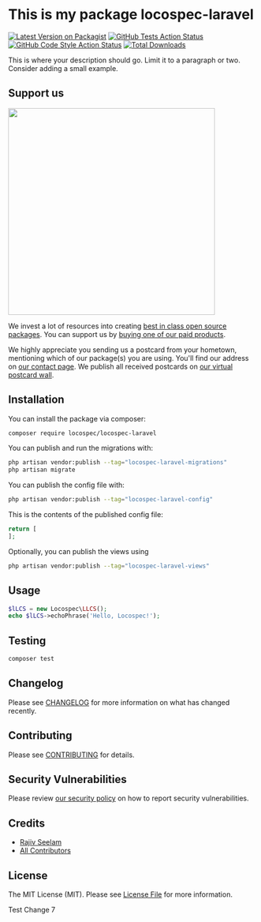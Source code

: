 # This is my package locospec-laravel

[![Latest Version on Packagist](https://img.shields.io/packagist/v/locospec/locospec-laravel.svg?style=flat-square)](https://packagist.org/packages/locospec/locospec-laravel)
[![GitHub Tests Action Status](https://img.shields.io/github/actions/workflow/status/locospec/locospec-laravel/run-tests.yml?branch=main&label=tests&style=flat-square)](https://github.com/locospec/locospec-laravel/actions?query=workflow%3Arun-tests+branch%3Amain)
[![GitHub Code Style Action Status](https://img.shields.io/github/actions/workflow/status/locospec/locospec-laravel/fix-php-code-style-issues.yml?branch=main&label=code%20style&style=flat-square)](https://github.com/locospec/locospec-laravel/actions?query=workflow%3A"Fix+PHP+code+style+issues"+branch%3Amain)
[![Total Downloads](https://img.shields.io/packagist/dt/locospec/locospec-laravel.svg?style=flat-square)](https://packagist.org/packages/locospec/locospec-laravel)

This is where your description should go. Limit it to a paragraph or two. Consider adding a small example.

## Support us

[<img src="https://github-ads.s3.eu-central-1.amazonaws.com/locospec-laravel.jpg?t=1" width="419px" />](https://spatie.be/github-ad-click/locospec-laravel)

We invest a lot of resources into creating [best in class open source packages](https://spatie.be/open-source). You can support us by [buying one of our paid products](https://spatie.be/open-source/support-us).

We highly appreciate you sending us a postcard from your hometown, mentioning which of our package(s) you are using. You'll find our address on [our contact page](https://spatie.be/about-us). We publish all received postcards on [our virtual postcard wall](https://spatie.be/open-source/postcards).

## Installation

You can install the package via composer:

```bash
composer require locospec/locospec-laravel
```

You can publish and run the migrations with:

```bash
php artisan vendor:publish --tag="locospec-laravel-migrations"
php artisan migrate
```

You can publish the config file with:

```bash
php artisan vendor:publish --tag="locospec-laravel-config"
```

This is the contents of the published config file:

```php
return [
];
```

Optionally, you can publish the views using

```bash
php artisan vendor:publish --tag="locospec-laravel-views"
```

## Usage

```php
$lLCS = new Locospec\LLCS();
echo $lLCS->echoPhrase('Hello, Locospec!');
```

## Testing

```bash
composer test
```

## Changelog

Please see [CHANGELOG](CHANGELOG.md) for more information on what has changed recently.

## Contributing

Please see [CONTRIBUTING](CONTRIBUTING.md) for details.

## Security Vulnerabilities

Please review [our security policy](../../security/policy) on how to report security vulnerabilities.

## Credits

- [Rajiv Seelam](https://github.com/rjvim)
- [All Contributors](../../contributors)

## License

The MIT License (MIT). Please see [License File](LICENSE.md) for more information.

Test Change 7
